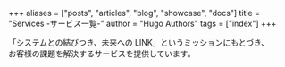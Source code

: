 +++
aliases = ["posts", "articles", "blog", "showcase", "docs"]
title = "Services -サービス一覧-"
author = "Hugo Authors"
tags = ["index"]
+++

「システムとの結びつき、未来への LINK」というミッションにもとづき、  
お客様の課題を解決するサービスを提供しています。
